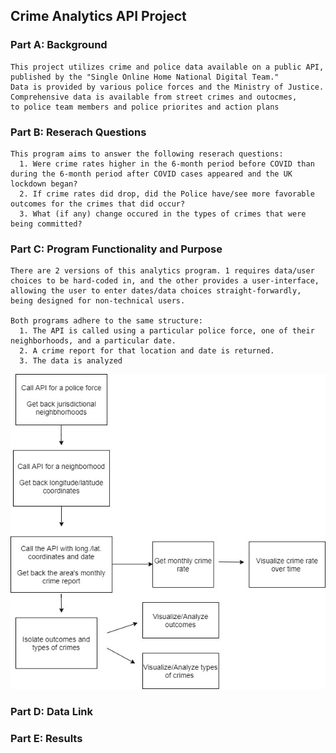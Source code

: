 ## Crime Analytics API Project

### Part A: Background
    This project utilizes crime and police data available on a public API, published by the "Single Online Home National Digital Team."  
    Data is provided by various police forces and the Ministry of Justice. Comprehensive data is available from street crimes and outocmes, 
    to police team members and police priorites and action plans 

### Part B: Reserach Questions

    This program aims to answer the following reserach questions:
      1. Were crime rates higher in the 6-month period before COVID than during the 6-month period after COVID cases appeared and the UK lockdown began? 
      2. If crime rates did drop, did the Police have/see more favorable outcomes for the crimes that did occur? 
      3. What (if any) change occured in the types of crimes that were being committed?  

### Part C: Program Functionality and Purpose
    
    There are 2 versions of this analytics program. 1 requires data/user choices to be hard-coded in, and the other provides a user-interface,
    allowing the user to enter dates/data choices straight-forwardly, being designed for non-technical users.
    
    Both programs adhere to the same structure: 
      1. The API is called using a particular police force, one of their neighborhoods, and a particular date. 
      2. A crime report for that location and date is returned. 
      3. The data is analyzed 
      

![Crime Analytics Diagram.io](/Crime_Analytics_API_Project/Crime_API_Diagram.jpg "Program Diagram")
### Part D: Data Link

### Part E: Results 

